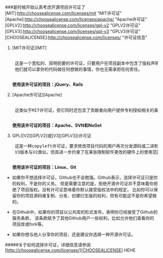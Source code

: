 ###是时候开始认真考虑开源项目许可证了
[MIT]:http://choosealicense.com/licenses/mit "MIT许可证"
[Apache]:http://choosealicense.com/licenses/apache/ "Apache许可证"
[GPLV2]:http://choosealicense.com/licenses/gpl-v2 "GPLV2许可证"
[GPLV3]:http://choosealicense.com/licenses/gpl-v3 "GPLV3许可证"
[CHOOSEALICENSE]:http://choosealicense.com/licenses/ "许可证信息"

1. [MIT许可证][MIT]  
    <br/>
    <pre>
    这是一个宽松的、简明扼要的许可证，只要用户在项目副本中包含了版权声明和许可声明，
    他们就可以拿你的代码做任何想做的事情，你也无需承担任何责任。
    </pre>
    __使用该许可证的项目：jQuery、Rails__
   
1. [Apache许可证][Apache]  
    <br/>
    <pre>
    这类似于MIT许可证，但它同时还包含了贡献者向用户提供专利授权相关的条款。
    </pre>
    __使用该许可证的项目：Apache、SVN和NuGet__
    
1. GPL([V2][GPLV2]或[V3][GPLV3])许可证 
    <br/>
    <pre>
    这是一种copyleft许可证，要求修改项目代码的用户再次分发源码或二进制代码时，必须公布他的相关修改。
    V3版本与V2类似，但其进一步约束了在某些限制软件更改的硬件上的使用范围。
    </pre>
    __使用该许可证的项目：Linux、Git__
    


 
* 如果你不想选择许可证，Github也不会勉强。Github表示，选择许可证只是你的权利，不是你的义务。
但是需要注意的是，拒绝开源许可证并不意味着你拒绝了项目版权。没有许可证意味着你默认接受版权法中的规定，
比如你可以保留你的项目源码被复制、分发、创建衍生版的权利，但有可能这不是你希望做的。

* 在Github中，如果你的项目以公共库的形式发布，表明你已经接受了Github的服务条款，
该条款赋予了其他Github用户一些权利，比如允许他们查看你的项目库或fork等。

* 如果你想与他人分享你的项目，还是建议你选择一种开源许可证。

#####关于如何选择许可证，详细信息请参阅[http://choosealicense.com/licenses/][CHOOSEALICENSE] 
HEHE